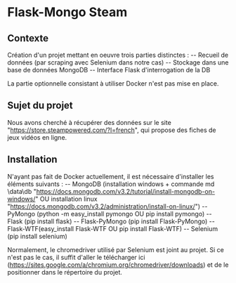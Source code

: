 # Flask-Mongo Steam

## Contexte

Création d'un projet mettant en oeuvre trois parties distinctes :
-- Recueil de données (par scraping avec Selenium dans notre cas)
-- Stockage dans une base de données MongoDB
-- Interface Flask d'interrogation de la DB

La partie optionnelle consistant à utiliser Docker n'est pas mise en place.

## Sujet du projet

Nous avons cherché à récupérer des données sur le site "https://store.steampowered.com/?l=french", qui propose des fiches de jeux vidéos en ligne.

## Installation

N'ayant pas fait de Docker actuellement, il est nécessaire d'installer les éléments suivants : 
-- MongoDB (installation windows + commande md \data\db "https://docs.mongodb.com/v3.2/tutorial/install-mongodb-on-windows/" 
OU installation linux "https://docs.mongodb.com/v3.2/administration/install-on-linux/")
-- PyMongo (python -m easy_install pymongo OU pip install pymongo)
-- Flask (pip install flask)
-- Flask-PyMongo (pip install Flask-PyMongo)
-- Flask-WTF(easy_install Flask-WTF OU pip install Flask-WTF)
-- Selenium (pip install selenium)

Normalement, le chromedriver utilisé par Selenium est joint au projet.
Si ce n'est pas le cas, il suffit d'aller le télécharger ici (https://sites.google.com/a/chromium.org/chromedriver/downloads) et de le positionner dans le répertoire du projet.